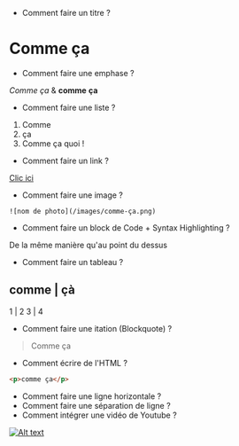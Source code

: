 
*    Comment faire un titre ?

# Comme ça

*    Comment faire une emphase ?

*Comme* _ça_ & **comme** __ça__

*    Comment faire une liste ?

1. Comme
2. ça
3. Comme ça quoi !

*    Comment faire un link ?

[Clic ici](http://www.comme-ça.be)

*    Comment faire une image ?

```![nom de photo](/images/comme-ça.png)```

*    Comment faire un block de Code + Syntax Highlighting ?

De la même manière qu'au point du dessus

*    Comment faire un tableau ?

comme | çà
-----------
1     | 2
3     | 4

*    Comment faire une itation (Blockquote) ?

> Comme ça

*    Comment écrire de l'HTML ?

```html
<p>comme ça</p>
```

*    Comment faire une ligne horizontale ?
*    Comment faire une séparation de ligne ?
*    Comment intégrer une vidéo de Youtube ?

[![Alt text](https://img.youtube.com/vi/VID/0.jpg)](https://www.youtube.com/watch?v=VID)
